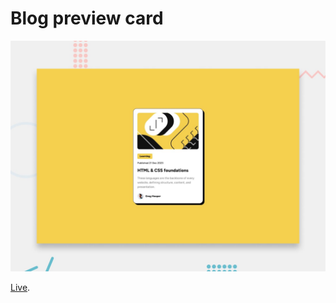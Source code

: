 # Blog preview card

![Design preview for the Blog preview card coding challenge](./preview.jpg)

[Live](https://blog-preview-card-seven-vert.vercel.app/). 
